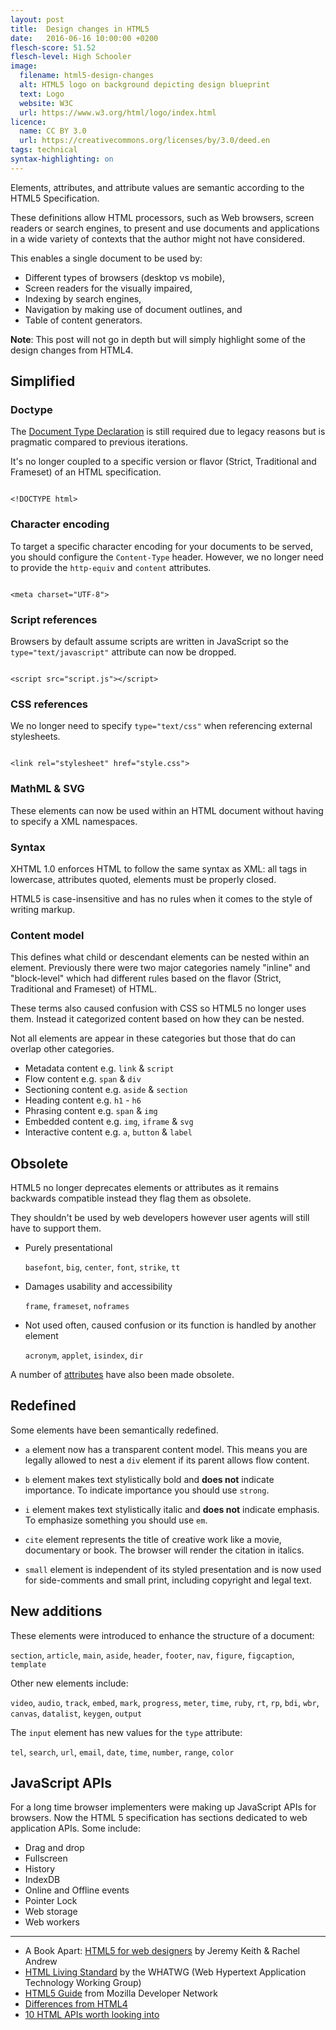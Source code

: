 ```yaml
---
layout: post
title:  Design changes in HTML5
date:   2016-06-16 10:00:00 +0200
flesch-score: 51.52
flesch-level: High Schooler
image:
  filename: html5-design-changes
  alt: HTML5 logo on background depicting design blueprint
  text: Logo
  website: W3C
  url: https://www.w3.org/html/logo/index.html
licence:
  name: CC BY 3.0
  url: https://creativecommons.org/licenses/by/3.0/deed.en
tags: technical
syntax-highlighting: on
---
```


Elements, attributes, and attribute values are semantic according to the
HTML5 Specification.

These definitions allow HTML processors, such as Web browsers, screen readers
or search engines, to present and use documents and applications in a wide
variety of contexts that the author might not have considered.

This enables a single document to be used by:

* Different types of browsers (desktop vs mobile),
* Screen readers for the visually impaired,
* Indexing by search engines,
* Navigation by making use of document outlines, and
* Table of content generators.

**Note**: This post will not go in depth but will simply highlight some of the design
changes from HTML4.

## Simplified

### Doctype
The [Document Type Declaration](https://html.spec.whatwg.org/multipage/syntax.html#the-doctype)
is still required due to legacy reasons but is pragmatic compared
to previous iterations.

It's no longer coupled to a specific version or flavor (Strict, Traditional and
Frameset) of an HTML specification.

<pre><code class="language-markup">
&lt;!DOCTYPE html&gt;
</code></pre>

### Character encoding
To target a specific character encoding for your documents to be served, you
should configure the `Content-Type` header. However, we no longer need to
provide the `http-equiv` and `content` attributes.

<pre><code class="language-markup">
&lt;meta charset="UTF-8"&gt;
</code></pre>

### Script references
Browsers by default assume scripts are written in JavaScript so the
`type="text/javascript"` attribute can now be dropped.

<pre><code class="language-markup">
&lt;script src="script.js"&gt;&lt;/script&gt;
</code></pre>

### CSS references
We no longer need to specify `type="text/css"` when referencing external
stylesheets.

<pre><code class="language-markup">
&lt;link rel="stylesheet" href="style.css"&gt;
</code></pre>

### MathML & SVG
These elements can now be used within an HTML document without having to specify
a XML namespaces.

### Syntax
XHTML 1.0 enforces HTML to follow the same syntax as XML: all tags in lowercase,
attributes quoted, elements must be properly closed.

HTML5 is case-insensitive and has no rules when it comes to the style of
writing markup.

### Content model
This defines what child or descendant elements can be nested within an element.
Previously there were two major categories namely "inline" and "block-level"
which had different rules based on the flavor (Strict, Traditional and Frameset)
of HTML.

These terms also caused confusion with CSS so HTML5 no longer uses them.
Instead it categorized content based on how they can be nested.

Not all elements are appear in these categories but those that do can overlap
other categories.

* Metadata content e.g. `link` & `script`
* Flow content e.g. `span` & `div`
* Sectioning content e.g. `aside` & `section`
* Heading content e.g. `h1` - `h6`
* Phrasing content e.g. `span` & `img`
* Embedded content e.g. `img`, `iframe` & `svg`
* Interactive content e.g. `a`, `button` & `label`

## Obsolete
HTML5 no longer deprecates elements or attributes as it remains backwards
compatible instead they flag them as obsolete.

They shouldn't be used by web developers however user agents will still have
to support them.

* Purely presentational

  `basefont`, `big`, `center`, `font`, `strike`, `tt`

* Damages usability and accessibility

  `frame`, `frameset`, `noframes`

* Not used often, caused confusion or its function is handled by another element

  `acronym`, `applet`, `isindex`, `dir`

A number of [attributes](https://www.w3.org/TR/html5-diff/#obsolete-attributes)
have also been made obsolete.

## Redefined
Some elements have been semantically redefined.

* `a` element now has a transparent content model. This means you are legally
  allowed to nest a `div` element if its parent allows flow content.

* `b` element makes text stylistically bold and **does not** indicate importance. To
  indicate importance you should use `strong`.

* `i` element makes text stylistically italic and **does not** indicate emphasis. To
  emphasize something you should use `em`.

* `cite` element represents the title of creative work like a movie, documentary or
  book. The browser will render the citation in italics.

* `small` element is independent of its styled presentation and is now used for
  side-comments and small print, including copyright and legal text.

## New additions
These elements were introduced to enhance the structure of a document:

`section`, `article`, `main`, `aside`, `header`, `footer`, `nav`, `figure`,
`figcaption`, `template`

Other new elements include:

`video`, `audio`, `track`, `embed`, `mark`, `progress`, `meter`, `time`, `ruby`,
`rt`, `rp`, `bdi`, `wbr`, `canvas`, `datalist`, `keygen`, `output`

The `input` element has new values for the `type` attribute:

`tel`, `search`, `url`, `email`, `date`, `time`, `number`, `range`, `color`

## JavaScript APIs
For a long time browser implementers were making up JavaScript APIs for
browsers. Now the HTML 5 specification has sections dedicated to web application
APIs. Some include:

* Drag and drop
* Fullscreen
* History
* IndexDB
* Online and Offline events
* Pointer Lock
* Web storage
* Web workers

---

* A Book Apart: [HTML5 for web designers](https://abookapart.com/products/html5-for-web-designers)
  by Jeremy Keith & Rachel Andrew
* [HTML Living Standard](https://html.spec.whatwg.org/multipage/index.html) by
  the WHATWG (Web Hypertext Application Technology Working Group)
* [HTML5 Guide](https://developer.mozilla.org/en-US/docs/Web/Guide/HTML/HTML5)
  from Mozilla Developer Network
* [Differences from HTML4](https://www.w3.org/TR/html5-diff/)
* [10 HTML APIs worth looking into](https://www.sitepoint.com/10-html5-apis-worth-looking/)
